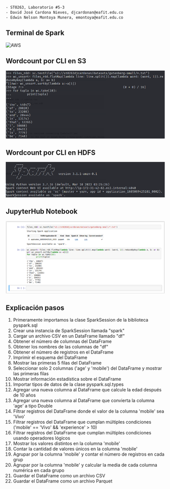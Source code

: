 ``` 
- ST0263, Laboratorio #5-3
- David José Cardona Nieves, djcardonan@eafit.edu.co
- Edwin Nelson Montoya Munera, emontoya@eafit.edu.co
```

## Terminal de Spark

![AWS](assets/Spark.png)

## Wordcount por CLI en S3

![AWS](assets/SparkS3.png)

## Wordcount por CLI en HDFS

![AWS](assets/SparkHDFS.png)

## JupyterHub Notebook

![AWS](assets/Notebook.png)

## Explicación pasos

1. Primeramente importamos la clase SparkSession de la biblioteca pyspark.sql
2. Crear una instancia de SparkSession llamada "spark"
3. Cargar un archivo CSV en un DataFrame llamado "df"
4. Obtener el número de columnas del DataFrame
5. Obtener los nombres de las columnas de "df" 
6. Obtener el número de registros en el DataFrame
8. Imprimir el esquema del DataFrame
9. Mostrar las primeras 5 filas del DataFrame
10. Seleccionar solo 2 columnas ('age' y 'mobile') del DataFrame y mostrar las primeras filas
11. Mostrar información estadística sobre el DataFrame
12. Importar tipos de datos de la clase pyspark.sql.types
13. Agregar una nueva columna al DataFrame que calcule la edad después de 10 años
14. Agregar una nueva columna al DataFrame que convierta la columna 'age' a tipo Double
15. Filtrar registros del DataFrame donde el valor de la columna 'mobile' sea 'Vivo'
16. Filtrar registros del DataFrame que cumplan múltiples condiciones ('mobile' == 'Vivo' && 'experience' > 10)
17. Filtrar registros del DataFrame que cumplan múltiples condiciones usando operadores lógicos
18. Mostrar los valores distintos en la columna 'mobile'
19. Contar la cantidad de valores únicos en la columna 'mobile'
20. Agrupar por la columna 'mobile' y contar el número de registros en cada grup
21. Agrupar por la columna 'mobile' y calcular la media de cada columna numérica en cada grupo
22. Guardar el DataFrame como un archivo CSV
23. Guardar el DataFrame como un archivo Parquet